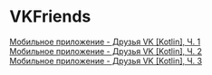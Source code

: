 # VKFriends

[Мобильное приложение - Друзья VK [Kotlin], Ч. 1](https://youtu.be/SBOx2keLK1w)<br>
[Мобильное приложение - Друзья VK [Kotlin], Ч. 2](https://youtu.be/6vcP9pfkWQU)<br>
[Мобильное приложение - Друзья VK [Kotlin], Ч. 3](https://youtu.be/15kcgakgUhE)<br>
